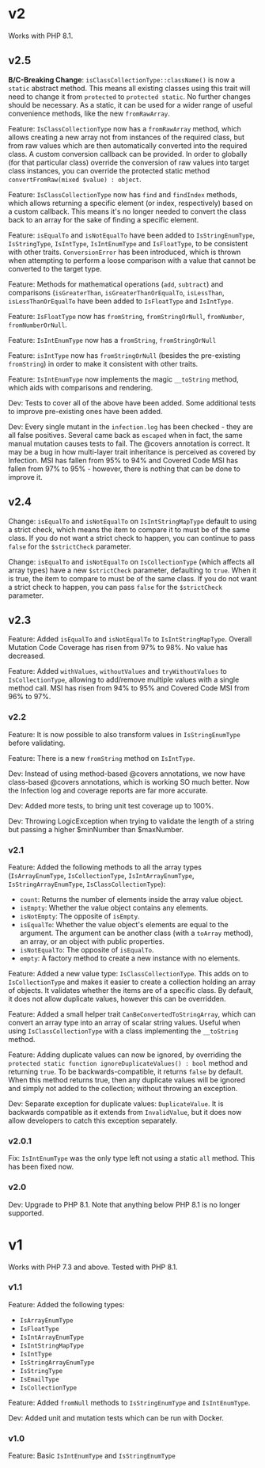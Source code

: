 # v2

Works with PHP 8.1.

## v2.5

**B/C-Breaking Change**: `isClassCollectionType::className()` is now a `static` abstract method. This means all existing classes using this trait will need to change it from `protected` to `protected static`. No further changes should be necessary.
As a static, it can be used for a wider range of useful convenience methods, like the new `fromRawArray`.

Feature: `IsClassCollectionType` now has a `fromRawArray` method, which allows creating a new array not from instances of the required class, but from raw values which are then automatically converted into the required class. A custom conversion callback can be provided. In order to globally (for that particular class) override the conversion of raw values into target class instances, you can override the protected static method `convertFromRaw(mixed $value) : object`.

Feature: `IsClassCollectionType` now has `find` and `findIndex` methods, which allows returning a specific element (or index, respectively) based on a custom callback. This means it's no longer needed to convert the class back to an array for the sake of finding a specific element.

Feature: `isEqualTo` and `isNotEqualTo` have been added to `IsStringEnumType`, `IsStringType`, `IsIntType`, `IsIntEnumType` and `IsFloatType`, to be consistent with other traits. `ConversionError` has been introduced, which is thrown when attempting to perform a loose comparison with a value that cannot be converted to the target type.

Feature: Methods for mathematical operations (`add`, `subtract`) and comparisons (`isGreaterThan`, `isGreaterThanOrEqualTo`, `isLessThan`, `isLessThanOrEqualTo` have been added to `IsFloatType` and `IsIntType`.

Feature: `IsFloatType` now has `fromString`, `fromStringOrNull`, `fromNumber`, `fromNumberOrNull`.

Feature: `IsIntEnumType` now has a `fromString`, `fromStringOrNull`

Feature: `isIntType` now has `fromStringOrNull` (besides the pre-existing `fromString`) in order to make it consistent with other traits.

Feature: `IsIntEnumType` now implements the magic `__toString` method, which aids with comparisons and rendering.

Dev: Tests to cover all of the above have been added. Some additional tests to improve pre-existing ones have been added. 

Dev: Every single mutant in the `infection.log` has been checked - they are all false positives. Several came back as `escaped` when in fact, the same manual mutation causes tests to fail. The @covers annotation is correct. It may be a bug in how multi-layer trait inheritance is perceived as covered by Infection. MSI has fallen from 95% to 94% and Covered Code MSI has fallen from 97% to 95% - however, there is nothing that can be done to improve it.


## v2.4

Change: `isEqualTo` and `isNotEqualTo` on `IsIntStringMapType` default to using a strict check, which means the item to compare it to must be of the same class. If you do not want a strict check to happen, you can continue to pass `false` for the `$strictCheck` parameter.

Change: `isEqualTo` and `isNotEqualTo` on `IsCollectionType` (which affects all array types) have a new `$strictCheck` parameter, defaulting to `true`. When it is true, the item to compare to must be of the same class. If you do not want a strict check to happen, you can pass `false` for the `$strictCheck` parameter.


## v2.3

Feature: Added `isEqualTo` and `isNotEqualTo` to `IsIntStringMapType`.
Overall Mutation Code Coverage has risen from 97% to 98%. No value has decreased.

Feature: Added `withValues`, `withoutValues` and `tryWithoutValues` to `IsCollectionType`, allowing to add/remove multiple values with a single method call. MSI has risen from 94% to 95% and Covered Code MSI from 96% to 97%.


### v2.2

Feature: It is now possible to also transform values in `IsStringEnumType` before validating.

Feature: There is a new `fromString` method on `IsIntType`.

Dev: Instead of using method-based @covers annotations, we now have class-based @covers annotations, which is working SO much better. Now the Infection log and coverage reports are far more accurate.

Dev: Added more tests, to bring unit test coverage up to 100%.

Dev: Throwing LogicException when trying to validate the length of a string but passing a higher $minNumber than $maxNumber.


### v2.1

Feature: Added the following methods to all the array types (`IsArrayEnumType`, `IsCollectionType`, `IsIntArrayEnumType`, `IsStringArrayEnumType`, `IsClassCollectionType`):
- `count`: Returns the number of elements inside the array value object.
- `isEmpty`: Whether the value object contains any elements.
- `isNotEmpty`: The opposite of `isEmpty`.
- `isEqualTo`: Whether the value object's elements are equal to the argument. The argument can be another class (with a `toArray` method), an array, or an object with public properties.
- `isNotEqualTo`: The opposite of `isEqualTo`.
- `empty`: A factory method to create a new instance with no elements.

Feature: Added a new value type: `IsClassCollectionType`.
This adds on to `IsCollectionType` and makes it easier to create a collection holding an array of objects. It validates whether the items are of a specific class. By default, it does not allow duplicate values, however this can be overridden.

Feature: Added a small helper trait `CanBeConvertedToStringArray`, which can convert an array type into an array of scalar string values. Useful when using `IsClassCollectionType` with a class implementing the `__toString` method.

Feature: Adding duplicate values can now be ignored, by overriding the `protected static function ignoreDuplicateValues() : bool` method and returning `true`. To be backwards-compatible, it returns `false` by default.
When this method returns true, then any duplicate values will be ignored and simply not added to the collection; without throwing an exception.

Dev: Separate exception for duplicate values: `DuplicateValue`.
It is backwards compatible as it extends from `InvalidValue`, but it does now allow developers to catch this exception separately.


### v2.0.1

Fix: `IsIntEnumType` was the only type left not using a static `all` method. This has been fixed now.


### v2.0

Dev: Upgrade to PHP 8.1. Note that anything below PHP 8.1 is no longer supported.


# v1

Works with PHP 7.3 and above.
Tested with PHP 8.1.


### v1.1

Feature: Added the following types:
- `IsArrayEnumType`
- `IsFloatType`
- `IsIntArrayEnumType`
- `IsIntStringMapType`
- `IsIntType`
- `IsStringArrayEnumType`
- `IsStringType`
- `IsEmailType`
- `IsCollectionType`

Feature: Added `fromNull` methods to `IsStringEnumType` and `IsIntEnumType`.

Dev: Added unit and mutation tests which can be run with Docker.


### v1.0

Feature: Basic `IsIntEnumType` and `IsStringEnumType`